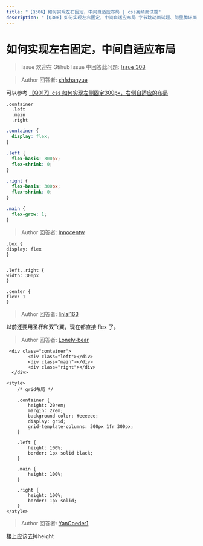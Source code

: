 ```yaml
---
title: "【Q306】如何实现左右固定，中间自适应布局 | css高频面试题"
description: "【Q306】如何实现左右固定，中间自适应布局 字节跳动面试题、阿里腾讯面试题、美团小米面试题。"
---
```


# 如何实现左右固定，中间自适应布局

> Issue
> 欢迎在 Gtihub Issue 中回答此问题: [Issue 308](https://github.com/shfshanyue/Daily-Question/issues/308)

> Author
> 回答者: [shfshanyue](https://github.com/shfshanyue)

可以参考 [【Q017】css 如何实现左侧固定300px，右侧自适应的布局](https://github.com/shfshanyue/Daily-Question/issues/18)

```pug
.container
  .left
  .main
  .right
```

```css
.container {
  display: flex;
}

.left {
  flex-basis: 300px;
  flex-shrink: 0;
}

.right {
  flex-basis: 300px;
  flex-shrink: 0;
}

.main {
  flex-grow: 1;
}
```

> Author
> 回答者: [Innocentw](https://github.com/Innocentw)

```
.box {
display: flex
}


.left,.right {
width: 300px
}

.center {
flex: 1
}
```

> Author
> 回答者: [linlai163](https://github.com/linlai163)

以前还要用圣杯和双飞翼，现在都直接 flex 了。

> Author
> 回答者: [Lonely-bear](https://github.com/Lonely-bear)

```
 <div class="container">
        <div class="left"></div>
        <div class="main"></div>
        <div class="right"></div>
  </div>
```

```
<style>
    /* grid布局 */

    .container {
        height: 20rem;
        margin: 2rem;
        background-color: #eeeeee;
        display: grid;
        grid-template-columns: 300px 1fr 300px;
    }

    .left {
        height: 100%;
        border: 1px solid black;
    }

    .main {
        height: 100%;
    }

    .right {
        height: 100%;
        border: 1px solid;
    }
</style>
```

> Author
> 回答者: [YanCoeder1](https://github.com/YanCoeder1)

楼上应该去掉height
